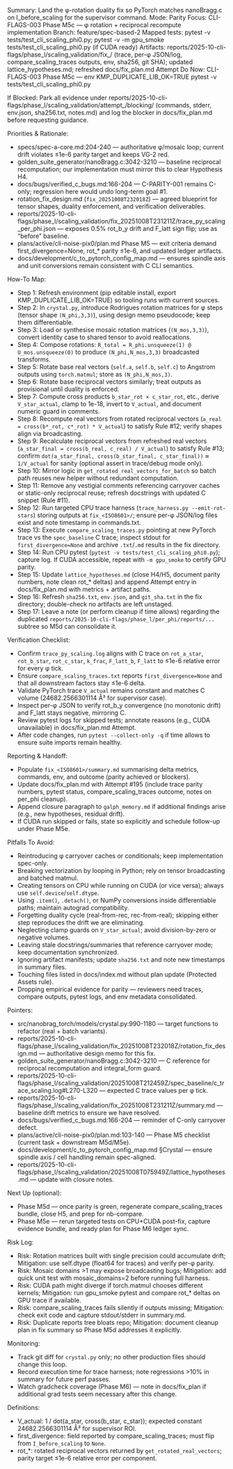 Summary: Land the φ-rotation duality fix so PyTorch matches nanoBragg.c on I_before_scaling for the supervisor command.
Mode: Parity
Focus: CLI-FLAGS-003 Phase M5c — φ rotation + reciprocal recompute implementation
Branch: feature/spec-based-2
Mapped tests: pytest -v tests/test_cli_scaling_phi0.py; pytest -v -m gpu_smoke tests/test_cli_scaling_phi0.py (if CUDA ready)
Artifacts: reports/2025-10-cli-flags/phase_l/scaling_validation/fix_<ISO8601>/ (trace, per-φ JSON/log, compare_scaling_traces outputs, env, sha256, git SHA); updated lattice_hypotheses.md; refreshed docs/fix_plan.md Attempt
Do Now: CLI-FLAGS-003 Phase M5c — env KMP_DUPLICATE_LIB_OK=TRUE pytest -v tests/test_cli_scaling_phi0.py

If Blocked: Park all evidence under reports/2025-10-cli-flags/phase_l/scaling_validation/attempt_<ISO8601>/blocking/ (commands, stderr, env.json, sha256.txt, notes.md) and log the blocker in docs/fix_plan.md before requesting guidance.

Priorities & Rationale:
- specs/spec-a-core.md:204-240 — authoritative φ/mosaic loop; current drift violates ≤1e-6 parity target and keeps VG-2 red.
- golden_suite_generator/nanoBragg.c:3042-3210 — baseline reciprocal recomputation; our implementation must mirror this to clear Hypothesis H4.
- docs/bugs/verified_c_bugs.md:166-204 — C-PARITY-001 remains C-only; regression here would undo long-term goal #1.
- rotation_fix_design.md (`fix_20251008T232018Z`) — agreed blueprint for tensor shapes, duality enforcement, and verification deliverables.
- reports/2025-10-cli-flags/phase_l/scaling_validation/fix_20251008T231211Z/trace_py_scaling_per_phi.json — exposes 0.5% rot_b_y drift and F_latt sign flip; use as “before” baseline.
- plans/active/cli-noise-pix0/plan.md Phase M5 — exit criteria demand first_divergence=None, rot_* parity ≤1e-6, and updated ledger artifacts.
- docs/development/c_to_pytorch_config_map.md — ensures spindle axis and unit conversions remain consistent with C CLI semantics.

How-To Map:
- Step 1: Refresh environment (pip editable install, export KMP_DUPLICATE_LIB_OK=TRUE) so tooling runs with current sources.
- Step 2: In `crystal.py`, introduce Rodrigues rotation matrices for φ steps (tensor shape `(N_phi,3,3)`), using design memo pseudocode; keep them differentiable.
- Step 3: Load or synthesise mosaic rotation matrices (`(N_mos,3,3)`), convert identity case to shared tensor to avoid reallocations.
- Step 4: Compose rotations: `R_total = R_phi.unsqueeze(1) @ U_mos.unsqueeze(0)` to produce `(N_phi,N_mos,3,3)` broadcasted transforms.
- Step 5: Rotate base real vectors (`self.a`, `self.b`, `self.c`) to Angstrom outputs using `torch.matmul`; store as `(N_phi,N_mos,3)`.
- Step 6: Rotate base reciprocal vectors similarly; treat outputs as provisional until duality is enforced.
- Step 7: Compute cross products `b_star_rot × c_star_rot`, etc., derive `V_star_actual`, clamp to 1e-18, invert to `V_actual`, and document numeric guard in comments.
- Step 8: Recompute real vectors from rotated reciprocal vectors (`a_real = cross(b*_rot, c*_rot) * V_actual`) to satisfy Rule #12; verify shapes align via broadcasting.
- Step 9: Recalculate reciprocal vectors from refreshed real vectors (`a_star_final = cross(b_real, c_real) / V_actual`) to satisfy Rule #13; confirm `dot(a_star_final, cross(b_star_final, c_star_final))` ≈ `1/V_actual` for sanity (optional assert in trace/debug mode only).
- Step 10: Mirror logic in `get_rotated_real_vectors_for_batch` so batch path reuses new helper without redundant computation.
- Step 11: Remove any vestigial comments referencing carryover caches or static-only reciprocal reuse; refresh docstrings with updated C snippet (Rule #11).
- Step 12: Run targeted CPU trace harness (`trace_harness.py --emit-rot-stars`) storing outputs at `fix_<ISO8601>/`; ensure per-φ JSON/log files exist and note timestamp in commands.txt.
- Step 13: Execute `compare_scaling_traces.py` pointing at new PyTorch trace vs the `spec_baseline` C trace; inspect stdout for `first_divergence=None` and archive `.txt`/`.md` results in the fix directory.
- Step 14: Run CPU pytest (`pytest -v tests/test_cli_scaling_phi0.py`); capture log. If CUDA accessible, repeat with `-m gpu_smoke` to certify GPU parity.
- Step 15: Update `lattice_hypotheses.md` (close H4/H5, document parity numbers, note clean rot_* deltas) and append Attempt entry in docs/fix_plan.md with metrics + artifact paths.
- Step 16: Refresh `sha256.txt`, `env.json`, and `git_sha.txt` in the fix directory; double-check no artifacts are left unstaged.
- Step 17: Leave a note (or perform cleanup if time allows) regarding the duplicated `reports/2025-10-cli-flags/phase_l/per_phi/reports/...` subtree so M5d can consolidate it.

Verification Checklist:
- Confirm `trace_py_scaling.log` aligns with C trace on `rot_a_star`, `rot_b_star`, `rot_c_star`, `k_frac`, `F_latt_b`, `F_latt` to ≤1e-6 relative error for every φ tick.
- Ensure `compare_scaling_traces.txt` reports `first_divergence=None` and that all downstream factors stay ≤1e-6 delta.
- Validate PyTorch trace `V_actual` remains constant and matches C volume (24682.2566301114 Å³ for supervisor case).
- Inspect per-φ JSON to verify rot_b_y convergence (no monotonic drift) and F_latt stays negative, mirroring C.
- Review pytest logs for skipped tests; annotate reasons (e.g., CUDA unavailable) in docs/fix_plan.md Attempt.
- After code changes, run `pytest --collect-only -q` if time allows to ensure suite imports remain healthy.

Reporting & Handoff:
- Populate `fix_<ISO8601>/summary.md` summarising delta metrics, commands, env, and outcome (parity achieved or blockers).
- Update docs/fix_plan.md with Attempt #195 (include trace parity numbers, pytest status, compare_scaling_traces outcome, notes on per_phi cleanup).
- Append closure paragraph to `galph_memory.md` if additional findings arise (e.g., new hypotheses, residual drift).
- If CUDA run skipped or fails, state so explicitly and schedule follow-up under Phase M5e.

Pitfalls To Avoid:
- Reintroducing φ carryover caches or conditionals; keep implementation spec-only.
- Breaking vectorization by looping in Python; rely on tensor broadcasting and batched matmul.
- Creating tensors on CPU while running on CUDA (or vice versa); always use `self.device`/`self.dtype`.
- Using `.item()`, `.detach()`, or NumPy conversions inside differentiable paths; maintain autograd compatibility.
- Forgetting duality cycle (real-from-rec, rec-from-real); skipping either step reproduces the drift we are eliminating.
- Neglecting clamp guards on `V_star_actual`; avoid division-by-zero or negative volumes.
- Leaving stale docstrings/summaries that reference carryover mode; keep documentation synchronized.
- Ignoring artifact manifests; update `sha256.txt` and note new timestamps in summary files.
- Touching files listed in docs/index.md without plan update (Protected Assets rule).
- Dropping empirical evidence for parity — reviewers need traces, compare outputs, pytest logs, and env metadata consolidated.

Pointers:
- src/nanobrag_torch/models/crystal.py:990-1180 — target functions to refactor (real + batch variants).
- reports/2025-10-cli-flags/phase_l/scaling_validation/fix_20251008T232018Z/rotation_fix_design.md — authoritative design memo for this fix.
- golden_suite_generator/nanoBragg.c:3042-3210 — C reference for reciprocal recomputation and integral_form guard.
- reports/2025-10-cli-flags/phase_l/scaling_validation/20251008T212459Z/spec_baseline/c_trace_scaling.log#L270-L320 — expected C trace values per φ tick.
- reports/2025-10-cli-flags/phase_l/scaling_validation/fix_20251008T231211Z/summary.md — baseline drift metrics to ensure we have resolved.
- docs/bugs/verified_c_bugs.md:166-204 — reminder of C-only carryover defect.
- plans/active/cli-noise-pix0/plan.md:103-140 — Phase M5 checklist (current task + downstream M5d/M5e).
- docs/development/c_to_pytorch_config_map.md §Crystal — ensure spindle axis / cell handling remain spec-aligned.
- reports/2025-10-cli-flags/phase_l/scaling_validation/20251008T075949Z/lattice_hypotheses.md — update with closure notes.

Next Up (optional):
- Phase M5d — once parity is green, regenerate compare_scaling_traces bundle, close H5, and prep for nb-compare.
- Phase M5e — rerun targeted tests on CPU+CUDA post-fix, capture evidence bundle, and ready plan for Phase M6 ledger sync.

Risk Log:
- Risk: Rotation matrices built with single precision could accumulate drift; Mitigation: use self.dtype (float64 for traces) and verify per-φ parity.
- Risk: Mosaic domains >1 may expose broadcasting bugs; Mitigation: add quick unit test with mosaic_domains=2 before running full harness.
- Risk: CUDA path might diverge if torch.matmul chooses different kernels; Mitigation: run gpu_smoke pytest and compare rot_* deltas on GPU trace if available.
- Risk: compare_scaling_traces fails silently if outputs missing; Mitigation: check exit code and capture stdout/stderr in summary.md.
- Risk: Duplicate reports tree bloats repo; Mitigation: document cleanup plan in fix summary so Phase M5d addresses it explicitly.

Monitoring:
- Track git diff for `crystal.py` only; no other production files should change this loop.
- Record execution time for trace harness; note regressions >10% in summary for future perf passes.
- Watch gradcheck coverage (Phase M6) — note in docs/fix_plan if additional grad tests seem necessary after this change.

Definitions:
- V_actual: 1 / dot(a_star, cross(b_star, c_star)); expected constant 24682.2566301114 Å³ for supervisor ROI.
- first_divergence: field reported by compare_scaling_traces; must flip from `I_before_scaling` to `None`.
- rot_*: rotated reciprocal vectors returned by `get_rotated_real_vectors`; parity target ≤1e-6 relative error per component.

